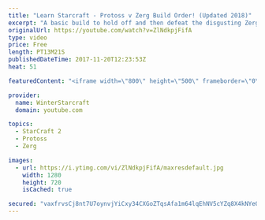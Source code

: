```yaml
---
title: "Learn Starcraft - Protoss v Zerg Build Order! (Updated 2018)"
excerpt: "A basic build to hold off and then defeat the disgusting Zerg! Meant for lower level players who have little direction, not for high level players looking for the dankest meta :) -- Watch live at https://www.twitch.tv/wintergaming"
originalUrl: https://youtube.com/watch?v=ZlNdkpjFifA
type: video
price: Free
length: PT13M21S
publishedDateTime: 2017-11-20T12:23:53Z
heat: 51

featuredContent: "<iframe width=\"800\" height=\"500\" frameborder=\"0\" src=\"https://www.youtube.com/embed/ZlNdkpjFifA\" allow=\"accelerometer; autoplay; encrypted-media; gyroscope; picture-in-picture\" allowfullscreen></iframe>"

provider:
  name: WinterStarcraft
  domain: youtube.com

topics:
  - StarCraft 2
  - Protoss
  - Zerg

images:
  - url: https://i.ytimg.com/vi/ZlNdkpjFifA/maxresdefault.jpg
    width: 1280
    height: 720
    isCached: true

secured: "vaxfrvsCj8nt7U7oynvjYiCxy34CXGoZTqsAfa1m64lqEhNV5cYZq8X4kNYeO+/InPdm/5J1r48QEcBTx0YaakfMOiMdlMibwXxIgm3wyMeWhO3m9kiEQ/sEYjG/ForxHkFe7MJFmpf+gmqvE5/kMMaAhBKLj/KRpxgPOtAj+9A9HkK6PrEpTL9fNr3mJdBPhNBHOVyw7hPqdlkBsqTDuLLIzZhaTzu5DGdLFifnd/iaUpgDvTrJbLXgmD/29ZkvpRxmOq3iYBj/mM/+aTIRYdcqJPrX/kRqD0eEhJuB+pRKOhHKXEwBoic7ozDqiWiFkjaOLzO9si9ZaWks/d0wCoK4BlsXgf5HJmuXBnNupOMhUxk35/2CCwrpHkd6AbuITvMu9QoVzsRxmIdf/FE4iHX1r4yqc6yf9/ULwG413GQ=;tlkDCwoTxTRfno16RfLmQw=="
---
```


